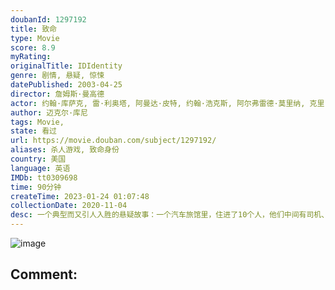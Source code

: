 ```yaml
---
doubanId: 1297192
title: 致命
type: Movie
score: 8.9
myRating: 
originalTitle: IDIdentity
genre: 剧情, 悬疑, 惊悚
datePublished: 2003-04-25
director: 詹姆斯·曼高德
actor: 约翰·库萨克, 雷·利奥塔, 阿曼达·皮特, 约翰·浩克斯, 阿尔弗雷德·莫里纳, 克里·杜瓦尔, 约翰·, 威廉姆·李·斯科特, 杰克·布塞, 普路特·泰勒·文斯, 瑞贝卡·德·莫妮, 卡门·阿尔根齐亚诺, 马绍尔·贝尔, 莱拉·肯泽尔, 马特·莱斯切尔, 布莱特·罗尔, 霍尔姆斯·奥斯本, 弗雷德里克·科芬, 乔·哈特, 迈克尔·赫希, 泰伦斯·伯尼·海恩斯
author: 迈克尔·库尼
tags: Movie, 
state: 看过
url: https://movie.douban.com/subject/1297192/
aliases: 杀人游戏, 致命身份
country: 美国
language: 英语
IMDb: tt0309698
time: 90分钟
createTime: 2023-01-24 01:07:48
collectionDate: 2020-11-04
desc: 一个典型而又引人入胜的悬疑故事：一个汽车旅馆里，住进了10个人，他们中间有司机、妓女、过气女星、夫妇、警探和他的犯人，还有神秘的旅馆经理。这天风雨大作，通讯中断，10人被困在了旅馆里，惊悚的故事开始了...
---
```


![image](p2558364386.jpg)

Comment: 
---

